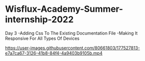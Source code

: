 # Wisflux-Academy-Summer-internship-2022

Day 3
-Adding Css To The Existing Documentation File
-Making It Responsive For All Types Of Devices


https://user-images.githubusercontent.com/80661803/177527813-e7a7ca67-3126-41b8-84f4-4a9403b9105b.mp4

